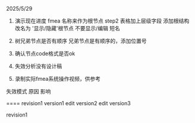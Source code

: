 2025/5/29

1. 演示现在进度
    fmea 名称来作为根节点
    step2 表格加上层级字段
    添加根结构改名为 '显示/隐藏'根节点
    不要显示/编辑 短名
2. 树兄弟节点是否有顺序
    兄弟节点是有顺序的，添加位置号

3. 确认节点code格式是否ok

4. 失效分析没有设计稿

5. 录制实际fmea系统操作视频，供参考

失效模式
原因
影响



====
revision1
    version1
    edit
    version2
    edit
    version3
    
revision1
